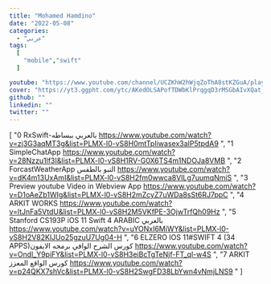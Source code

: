 ```yaml
---
title: "Mohamed Hamdino"
date: "2022-05-08"
categories:
  - "عربي"
tags:
  [
    "mobile","swift"
  ]

youtube: "https://www.youtube.com/channel/UCZKhW2hWjqZoThA8stKZGuA/playlists"
cover: "https://yt3.ggpht.com/ytc/AKedOLSAPofTDWbKlPrqgqD3rMSGbAIvXQat_WNBNJGA5g=s88-c-k-c0x00ffffff-no-rj"
github: ""
linkedin: ""
twitter: ""
---
```


[ "0 RxSwift-بالعربي ببساطه https://www.youtube.com/watch?v=zj3G3aqMT3g&list=PLMX-l0-vS8H0mtTpIiwasex3aIP5tpdA9 ", "1 SimpleChatApp https://www.youtube.com/watch?v=28Nzzu1lf3I&list=PLMX-l0-vS8H1RV-G0X6TS4m1NDOJa8VMB ", "2 ForcastWeatherApp التبو بالطقس https://www.youtube.com/watch?v=dK4m13UxAmI&list=PLMX-l0-vS8H2fm0wwca8VILg7uumqNmiS ", "3 Preview youtube Video in Webview App https://www.youtube.com/watch?v=D1oAeZb1WIg&list=PLMX-l0-vS8H2mZcyZ7uWDa8sSt6RJ7ppC ", "4 ARKIT WORKS https://www.youtube.com/watch?v=ltJnFa5VtdU&list=PLMX-l0-vS8H2M5VKfPE-3OjwTrfQh09Hz ", "5 Stanford CS193P iOS 11 Swift 4 ARABIC بالعربي https://www.youtube.com/watch?v=uYONxI6MiWY&list=PLMX-l0-vS8H2V82KlJUo25gzuU7Ug04-H ", "6 ELZERO IOS 11#SWIFT 4 (34 APPS)كورس الشرح الوافي برمجه الايفون https://www.youtube.com/watch?v=Ondl_Y9piFY&list=PLMX-l0-vS8H3eiBcTgTeNjf-FT_ql-w4S ", "7 ARKIT كورس الواقع المعزز https://www.youtube.com/watch?v=p24QKX7shVc&list=PLMX-l0-vS8H2SwgFD38LbYwn4vNmjLNS9 " ]
